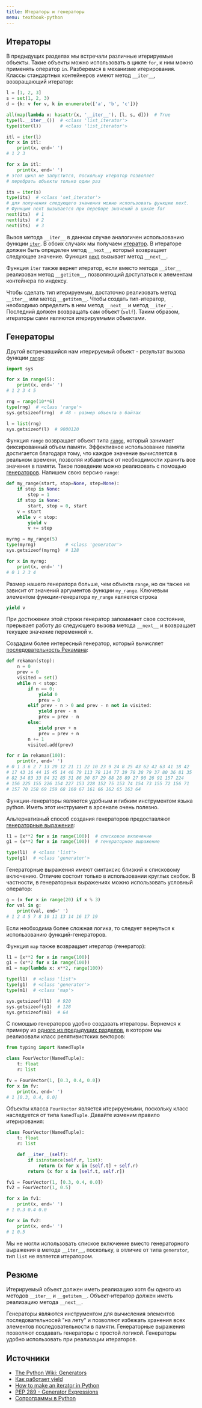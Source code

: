 ```yaml
---
title: Итераторы и генераторы
menu: textbook-python
---
```


## Итераторы

В предыдущих разделах мы встречали различные итерируемые объекты. Такие объекты можно использовать в цикле `for`, к ним можно применять оператор `in`. Разберемся в механизме итерирования. Классы стандартных контейнеров имеют метод `__iter__`, возвращающий итератор:

```py
l = [1, 2, 3]
s = set(1, 2, 3)
d = {k: v for v, k in enumerate(['a', 'b', 'c'])}

all(map(lambda x: hasattr(x, '__iter__'), [l, s, d]))  # True
type(l.__iter__())  # <class 'list_iterator'>
type(iter(l))       # <class 'list_iterator'>

itl = iter(l)
for x in itl:
    print(x, end=' ')
# 1 2 3

for x in itl:
    print(x, end=' ')
# этот цикл не запустится, поскольку итератор позволяет
# перебрать объекты только один раз

its = iter(s)
type(its)  # <class 'set_iterator'>
# для получения следующего значения можно использовать функцию next.
# Функция next вызывается при переборе значений в цикле for
next(its)  # 1
next(its)  # 2
next(its)  # 3
```

Вызов метода `__iter__` в данном случае аналогичен использованию функции [`iter`](https://docs.python.org/3/library/functions.html#iter). В обоих случаях мы получаем [итератор](https://docs.python.org/3/glossary.html#term-iterator). В итераторе должен быть определен метод `__next__`, который возвращает следующее значение. Функция [`next`](https://docs.python.org/3/library/functions.html#next) вызывает метод `__next__`.

Функция `iter` также вернет итератор, если вместо метода `__iter__` реализован метод `__getitem__`, позволяющий доступаться к элементам контейнера по индексу.

Чтобы сделать тип итерируемым, достаточно реализовать метод `__iter__` или метод `__getitem__`. Чтобы создать тип-итератор, необходимо определить в нем метод `__next__` и метод `__iter__`. Последний должен возвращать сам объект (`self`). Таким образом, итераторы сами являются итерируемыми объектами.

## Генераторы

Другой встречавшийся нам итерируемый объект - результат вызова функции [`range`](https://docs.python.org/3/library/functions.html#func-range):

```py
import sys

for x in range(5):
    print(x, end=' ')
# 1 2 3 4 5

rng = range(10**6)
type(rng)  # <class 'range'>
sys.getsizeof(rng)  # 48 - размер объекта в байтах

l = list(rng)
sys.getsizeof(l)  # 9000120
```

Функция `range` возвращает объект типа [`range`](https://docs.python.org/3/library/stdtypes.html#typesseq-range), который занимает фиксированный объем памяти. Эффективное использование памяти достигается благодаря тому, что каждое значение вычисляется в реальном времени, позволяя избавиться от необходимости хранить все значения в памяти. Такое поведение можно реализовать с помощью [генераторов](https://wiki.python.org/moin/Generators). Напишем свою версию `range`:

```py
def my_range(start, stop=None, step=None):
    if step is None:
        step = 1
    if stop is None:
        start, stop = 0, start
    v = start
    while v < stop:
        yield v
        v += step

myrng = my_range(5)
type(myrng)           # <class 'generator'>
sys.getsizeof(myrng)  # 128

for x in myrng:
    print(x, end=' ')
# 0 1 2 3 4
```

Размер нашего генератора больше, чем объекта `range`, но он также не зависит от значений аргументов функции `my_range`. Ключевым элементом функции-генератора `my_range` является строка

```py
yield v
```

При достижении этой строки генератор запоминает свое состояние, прерывает работу до следующего вызова метода `__next__` и возвращает текущее значение переменной `v`.

Создадим более интересный генератор, который вычисляет [последовательность Рекамана](https://en.wikipedia.org/wiki/Recam%C3%A1n%27s_sequence):

```py
def rekaman(stop):
    n = 0
    prev = 0
    visited = set()
    while n < stop:
        if n == 0:
            yield 0
            prev = 0
        elif prev - n > 0 and prev - n not in visited:
            yield prev - n
            prev = prev - n
        else:
            yield prev + n
            prev = prev + n
        n += 1
        visited.add(prev)

for r in rekaman(100):
    print(r, end=' ')
# 0 1 3 6 2 7 13 20 12 21 11 22 10 23 9 24 8 25 43 62 42 63 41 18 42
# 17 43 16 44 15 45 14 46 79 113 78 114 77 39 78 38 79 37 80 36 81 35
# 82 34 83 33 84 32 85 31 86 30 87 29 88 28 89 27 90 26 91 157 224
# 156 225 155 226 154 227 153 228 152 75 153 74 154 73 155 72 156 71
# 157 70 158 69 159 68 160 67 161 66 162 65 163 64
```

Функции-генераторы являются удобным и гибким инструментом языка python. Иметь этот инструмент в арсенале очень полезно.

Альтернативный способ создания генераторов предоставляют [генераторные выражения](https://www.python.org/dev/peps/pep-0289/):

```py
l1 = [x**2 for x in range(100)]  # списковое включение
g1 = (x**2 for x in range(100))  # генераторное выражение

type(l1)  # <class 'list'>
type(g1)  # <class 'generator'>
```

Генераторные выражения имеют синтаксис близкий к списковому включению. Отличие состоит только в использовании круглых скобок. В частности, в генераторных выражениях можно использовать условный оператор:

```py
g = (x for x in range(20) if x % 3)
for val in g:
    print(val, end=' ')
# 1 2 4 5 7 8 10 11 13 14 16 17 19
```

Если необходима более сложная логика, то следует вернуться к использованию функций-генераторов.

Функция `map` также возвращает итератор (генератор):

```py
l1 = [x**2 for x in range(100)]
g1 = (x**2 for x in range(100))
m1 = map(lambda x: x**2, range(100))

type(l1)  # <class 'list'>
type(g1)  # <class 'generator'>
type(m1)  # <class 'map'>

sys.getsizeof(l1)  # 920
sys.getsizeof(g1)  # 128
sys.getsizeof(m1)  # 64
```

С помощью генераторов удобно создавать итераторы. Вернемся к примеру из [одного из предыдущих разделов](oop.md), в котором мы реализовали класс релятивистских векторов:

```py
from typing import NamedTuple

class FourVector(NamedTuple):
    t: float
    r: list

fv = FourVector(1, [0.3, 0.4, 0.0])
for x in fv:
    print(x, end=' ')
# 1 [0.3, 0.4, 0.0]
```

Объекты класса `FourVector` является итерируемыми, поскольку класс наследуется от типа `NamedTuple`. Давайте изменим правило итерирования:

```py
class FourVector(NamedTuple):
    t: float
    r: list

    def __iter__(self):
        if isinstance(self.r, list):
            return (x for x in [self.t] + self.r)
        return (x for x in [self.t, self.r])

fv1 = FourVector(1, [0.3, 0.4, 0.0])
fv2 = FourVector(1, 0.5)

for x in fv1:
    print(x, end=' ')
# 1 0.3 0.4 0.0

for x in fv2:
    print(x, end=' ')
# 1 0.5
```

Мы не могли использовать спиское включение вместо генераторного выражения в методе `__iter__`, поскольку, в отличие от типа `generator`, тип `list` не является итератором.

<!-- Все инструменты модуля [`itertools`](https://docs.python.org/3/library/itertools.html) возвращают итераторы. -->

## Резюме

Итерируемый объект должен иметь реализацию хотя бы одного из методов `__iter__` и `__getitem__`. Объект-итератор должен иметь реализацию метода `__next__`.

Генераторы являются инструментом для вычисления элементов последовательносей "на лету" и позволяют избежать хранения всех элементов последовательности в памяти. Генераторные выражения позволяют создавать генераторы с простой логикой. Генераторы удобно использовать при реализации итераторов.

## Источники

* [The Python Wiki: Generators](https://wiki.python.org/moin/Generators)
* [Как работает yield](https://habr.com/ru/post/132554/)
* [How to make an iterator in Python](https://treyhunner.com/2018/06/how-to-make-an-iterator-in-python/)
* [PEP 289 - Generator Expressions](https://www.python.org/dev/peps/pep-0289/)
* [Сопрограммы в Python](https://habr.com/ru/post/196918/)
